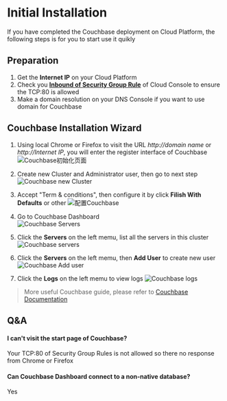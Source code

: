 # Initial Installation

If you have completed the Couchbase deployment on Cloud Platform, the following steps is for you to start use it quikly

## Preparation

1. Get the **Internet IP** on your Cloud Platform
2. Check you **[Inbound of Security Group Rule](https://support.websoft9.com/docs/faq/tech-instance.html)** of Cloud Console to ensure the TCP:80 is allowed
3. Make a domain resolution on your DNS Console if you want to use domain for Couchbase

## Couchbase Installation Wizard

1. Using local Chrome or Firefox to visit the URL *http://domain name* or *http://Internet IP*, you will enter the register interface of Couchbase
![Couchbase初始化页面](https://libs.websoft9.com/Websoft9/DocsPicture/en/couchbase/couchbase-start-websoft9.png)

2. Create new Cluster and Administrator user, then go to next step    
![Couchbase new Cluster](https://libs.websoft9.com/Websoft9/DocsPicture/en/couchbase/couchbase-newcluster-websoft9.png)

3. Accept "Term & conditions", then configure it by click **Filish With Defaults** or other
![配置Couchbase](https://libs.websoft9.com/Websoft9/DocsPicture/en/couchbase/couchbase-accept-websoft9.png)

4. Go to Couchbase Dashboard  
![Couchbase Servers](https://libs.websoft9.com/Websoft9/DocsPicture/en/couchbase/couchbase-console-websoft9.png)

5. Click the **Servers** on the left memu, list all the servers in this cluster  
![Couchbase servers](https://libs.websoft9.com/Websoft9/DocsPicture/en/couchbase/couchbase-listservers-websoft9.png)

6. Click the  **Servers** on the left memu, then **Add User** to create new user
![Couchbase Add user](https://libs.websoft9.com/Websoft9/DocsPicture/en/couchbase/couchbase-adduser-websoft9.png)

7. Click the **Logs** on the left memu to view logs
![Couchbase logs](https://libs.websoft9.com/Websoft9/DocsPicture/en/couchbase/couchbase-logs-websoft9.png)

> More useful Couchbase guide, please refer to [Couchbase Documentation](https://docs.couchbase.com/server)

## Q&A

#### I can't visit the start page of Couchbase?

Your TCP:80 of Security Group Rules is not allowed so there no response from Chrome or Firefox

#### Can Couchbase Dashboard connect to a non-native database?

Yes
